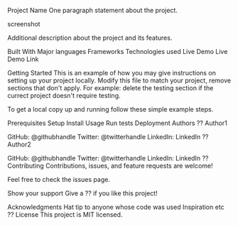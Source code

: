 Project Name
One paragraph statement about the project.

screenshot

Additional description about the project and its features.

Built With
Major languages
Frameworks
Technologies used
Live Demo
Live Demo Link

Getting Started
This is an example of how you may give instructions on setting up your project locally. Modify this file to match your project, remove sections that don't apply. For example: delete the testing section if the currect project doesn't require testing.

To get a local copy up and running follow these simple example steps.

Prerequisites
Setup
Install
Usage
Run tests
Deployment
Authors
?? Author1

GitHub: @githubhandle
Twitter: @twitterhandle
LinkedIn: LinkedIn
?? Author2

GitHub: @githubhandle
Twitter: @twitterhandle
LinkedIn: LinkedIn
?? Contributing
Contributions, issues, and feature requests are welcome!

Feel free to check the issues page.

Show your support
Give a ?? if you like this project!

Acknowledgments
Hat tip to anyone whose code was used
Inspiration
etc
?? License
This project is MIT licensed.